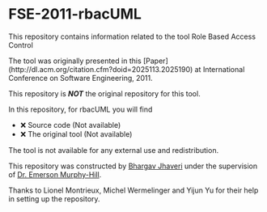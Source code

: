# FSE-2011-rbacUML
This repository contains information related to the tool Role Based Access Control
<p>
The tool was originally presented in this [Paper](http://dl.acm.org/citation.cfm?doid=2025113.2025190) at International Conference on Software Engineering, 2011.
<p>
This repository is <b><i>NOT</b></i> the original repository for this tool.<br>

In this repository, for rbacUML you will find
* :x: Source code (Not available)
* :x: The original tool (Not available)

The tool is not available for any external use and redistribution.<br>

This repository was constructed by [Bhargav Jhaveri](https://github.com/BhargavJhaveri/) under the supervision of [Dr. Emerson Murphy-Hill](https://github.com/CaptainEmerson).

Thanks to Lionel Montrieux,	Michel Wermelinger and 	Yijun Yu for their help in setting up the repository.
